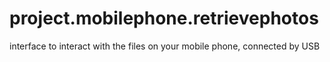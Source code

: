 # project.mobilephone.retrievephotos
interface to interact with the files on your mobile phone, connected by USB
